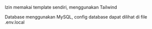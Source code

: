 Izin memakai template sendiri, menggunakan Tailwind

Database menggunakan MySQL, config database dapat dilihat di file .env.local
